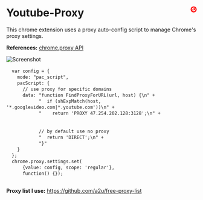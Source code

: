 # Youtube-Proxy <img style="float: right; height: 16px;" src="https://raw.githubusercontent.com/AzimsTech/Youtube-Proxy/master/icon.png" />
 
This chrome extension uses a proxy auto-config script to manage Chrome's proxy settings. 

**References:** [chrome.proxy API](https://developer.chrome.com/extensions/proxy)

![Screenshot](https://i.imgur.com/wgaRnUZ.png)

```
  var config = {
    mode: "pac_script",
    pacScript: {
      // use proxy for specific domains
      data: "function FindProxyForURL(url, host) {\n" +
            "  if (shExpMatch(host, '*.googlevideo.com|*.youtube.com'))\n" +
            "    return 'PROXY 47.254.202.128:3128';\n" +

            
            // by default use no proxy
            "  return 'DIRECT';\n" +
            "}"
    }
  };
  chrome.proxy.settings.set(
      {value: config, scope: 'regular'},
      function() {});


```

**Proxy list I use:** https://github.com/a2u/free-proxy-list
